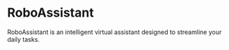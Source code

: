 # RoboAssistant
RoboAssistant is an intelligent virtual assistant designed to streamline your daily tasks. 
